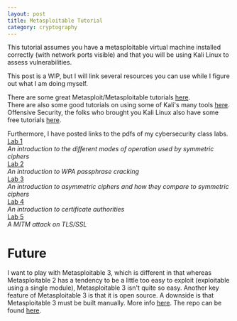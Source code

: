 ```yaml
---
layout: post
title: Metasploitable Tutorial
category: cryptography
---
```


This tutorial assumes you have a metasploitable virtual machine installed
correctly (with network ports visible) and that you will be using Kali Linux to
assess vulnerabilities.

This post is a WIP, but I will link several resources you can use while I figure
out what I am doing myself.

There are some great Metasploit/Metasploitable tutorials [here](http://www.hackingtutorials.org/metasploit-tutorials/).  
There are also some good tutorials on using some of Kali's many tools [here](https://null-byte.wonderhowto.com/how-to/).  
Offensive Security, the folks who brought you Kali Linux also have some free
tutorials [here](https://www.offensive-security.com/metasploit-unleashed/).  

Furthermore, I have posted links to the pdfs of my cybersecurity class labs.  
[Lab 1](/public/files/LAB1.pdf)  
*An introduction to the different modes of operation used by symmetric ciphers*  
[Lab 2](/public/files/LAB2.pdf)  
*An introduction to WPA passphrase cracking*  
[Lab 3](/public/files/LAB3.pdf)  
*An introduction to asymmetric ciphers and how they compare to symmetric ciphers*  
[Lab 4](/public/files/LAB4.pdf)  
*An introduction to certificate authorities*  
[Lab 5](/public/files/Lab5.pdf)  
*A MITM attack on TLS/SSL*  

# Future
I want to play with Metasploitable 3, which is different in that whereas
Metasploitable 2 has a tendency to be a little too easy to exploit (exploitable
using a single module), Metasploitable 3 isn't quite so easy. Another key
feature of Metasploitable 3 is that it is open source. A downside is that
Metasploitable 3 must be built manually. More info [here](https://community.rapid7.com/community/metasploit/blog/2016/11/15/test-your-might-with-the-shiny-new-metasploitable3). The repo can be found [here](https://github.com/rapid7/metasploitable3/).

<script>
var remote_ip = prompt("Please enter Metasploitable's IP address");
var host_ip = prompt("Please enter your IP address");
document.getElementById('remote_ip_addr').innerHTML = remote_ip;
document.getElementById('host_ip_addr').innerHTML = host_ip;
</script>
